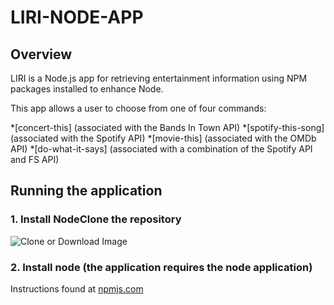 # LIRI-NODE-APP


## Overview
LIRI is a Node.js app for retrieving entertainment information using NPM packages installed to enhance Node.

This app allows a user to choose from one of four commands:

*[concert-this] (associated with the Bands In Town API)
*[spotify-this-song] (associated with the Spotify API)
*[movie-this] (associated with the OMDb API)
*[do-what-it-says] (associated with a combination of the Spotify API and FS API)



## Running the application
### 1. Install NodeClone the repository

![Clone or Download Image](https://i.imgur.com/ZP8N719.png)

### 2. Install node (the application requires the node application)

Instructions found at [npmjs.com](https://docs.npmjs.com/getting-started/installing-node)

